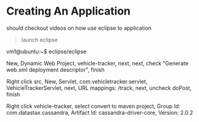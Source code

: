 # Creating An Application

should checkout videos on how use eclipse to application

> launch eclipse

vm1@ubuntu:~$ eclipse/eclipse

New, Dynamic Web Project, vehicle-tracker, next, next, check "Generate web.xml deployment descriptor", finish

Right click src, New, Servlet, com.vehicletracker.servlet, VehicleTrackerServlet, next, URL mappings: /track, next,
uncheck doPost, finish

Right click vehicle-tracker, select convert to maven project, Group Id: com.datastax.cassandra,
Artifact Id: cassandra-driver-core, Version: 2.0.2